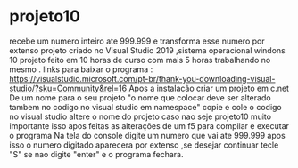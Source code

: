 # projeto10
recebe um numero inteiro ate 999.999 e transforma esse numero por extenso 
projeto criado no Visual Studio 2019  ,sistema operacional windons 10 
projeto feito em 10 horas de curso  com mais 5 horas trabalhando no mesmo .
links para baixar o programa :
https://visualstudio.microsoft.com/pt-br/thank-you-downloading-visual-studio/?sku=Community&rel=16
Apos a instalacão criar um projeto em c.net
De um nome para o seu projeto  "o nome que colocar deve ser alterado tambem no codigo  no visual studio em namespace"
copie e cole o codigo no visual studio  altere o nome do projeto caso nao seje projeto10 muito importante isso
apos feitas as alterações de um f5 para compilar e executar o programa
Na tela do console digite um numero que vai ate 999.999
apos isso o numero digitado aparecera por extenso ,se desejar continuar tecle "S" se nao digite "enter" e o programa fechara.
